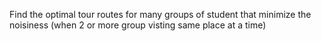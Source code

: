 Find the optimal tour routes for many groups of student that minimize the noisiness (when 2 or more group visting same place at a time)
